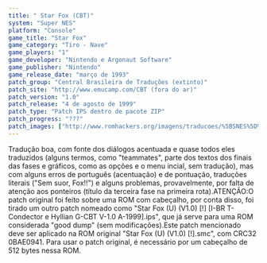 ```yaml
---
title: " Star Fox (CBT)"
system: "Super NES"
platform: "Console"
game_title: "Star Fox"
game_category: "Tiro - Nave"
game_players: "1"
game_developer: "Nintendo e Argonaut Software"
game_publisher: "Nintendo"
game_release_date: "março de 1993"
patch_group: "Central Brasileira de Traduções (extinto)"
patch_site: "http://www.emucamp.com/CBT (fora do ar)"
patch_version: "1.0"
patch_release: "4 de agosto de 1999"
patch_type: "Patch IPS dentro de pacote ZIP"
patch_progress: "???"
patch_images: ["http://www.romhackers.org/imagens/traducoes/%5BSNES%5D%20Star%20Fox%20-%201.png","http://www.romhackers.org/imagens/traducoes/%5BSNES%5D%20Star%20Fox%20-%20CBT%20-%202.png","http://www.romhackers.org/imagens/traducoes/%5BSNES%5D%20Star%20Fox%20-%20CBT%20-%203.png"]
---
```

Tradução boa, com fonte dos diálogos acentuada e quase todos eles traduzidos (alguns termos, como "teammates", parte dos textos dos finais das fases e gráficos, como as opções e o menu incial, sem tradução), mas com alguns erros de português (acentuação) e de pontuação, traduções literais ("Sem suor, Fox!!") e alguns problemas, provavelmente, por falta de atenção aos ponteiros (título da terceira fase na primeira rota).ATENÇÃO:O patch original foi feito sobre uma ROM com cabeçalho, por conta disso, foi tirado um outro patch nomeado como "Star Fox (U) (V1.0) [!] [I-BR T-Condector e Hyllian G-CBT V-1.0 A-1999].ips", que já serve para uma ROM considerada "good dump" (sem modificações).Este patch mencionado deve ser aplicado na ROM original "Star Fox (U) (V1.0) [!].smc", com CRC32 0BAE0941. Para usar o patch original, é necessário por um cabeçalho de 512 bytes nessa ROM.